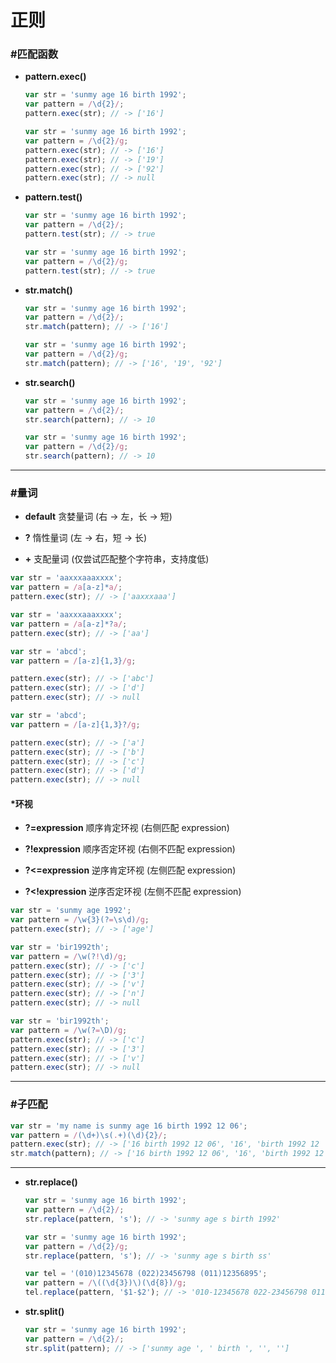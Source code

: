 # 正则 #

### #匹配函数 ###

+ __pattern.exec()__
    
    ```javascript
    var str = 'sunmy age 16 birth 1992';
    var pattern = /\d{2}/;
    pattern.exec(str); // -> ['16']
    ```
    ```javascript
    var str = 'sunmy age 16 birth 1992';
    var pattern = /\d{2}/g;
    pattern.exec(str); // -> ['16']
    pattern.exec(str); // -> ['19']
    pattern.exec(str); // -> ['92']
    pattern.exec(str); // -> null
    ```
    
+ __pattern.test()__
    
    ```javascript
    var str = 'sunmy age 16 birth 1992';
    var pattern = /\d{2}/;
    pattern.test(str); // -> true
    ```
    ```javascript
    var str = 'sunmy age 16 birth 1992';
    var pattern = /\d{2}/g;
    pattern.test(str); // -> true
    ```
    
+ __str.match()__

    ```javascript
    var str = 'sunmy age 16 birth 1992';
    var pattern = /\d{2}/;
    str.match(pattern); // -> ['16']
    ```
    ```javascript
    var str = 'sunmy age 16 birth 1992';
    var pattern = /\d{2}/g;
    str.match(pattern); // -> ['16', '19', '92']
    ```
    
+ __str.search()__
    
    ```javascript
    var str = 'sunmy age 16 birth 1992';
    var pattern = /\d{2}/;
    str.search(pattern); // -> 10
    ```
    ```javascript
    var str = 'sunmy age 16 birth 1992';
    var pattern = /\d{2}/g;
    str.search(pattern); // -> 10
    ```

*****

### #量词 ###

+ __default__ 贪婪量词 (右 -> 左，长 -> 短)

+ __?__ 惰性量词 (左 -> 右，短 -> 长)

+ __+__ 支配量词 (仅尝试匹配整个字符串，支持度低)

```javascript
var str = 'aaxxxaaaxxxx';
var pattern = /a[a-z]*a/;
pattern.exec(str); // -> ['aaxxxaaa']
```
```javascript
var str = 'aaxxxaaaxxxx';
var pattern = /a[a-z]*?a/;
pattern.exec(str); // -> ['aa']
```
```javascript
var str = 'abcd';
var pattern = /[a-z]{1,3}/g;

pattern.exec(str); // -> ['abc']
pattern.exec(str); // -> ['d']
pattern.exec(str); // -> null
```
```javascript
var str = 'abcd';
var pattern = /[a-z]{1,3}?/g;

pattern.exec(str); // -> ['a']
pattern.exec(str); // -> ['b']
pattern.exec(str); // -> ['c']
pattern.exec(str); // -> ['d']
pattern.exec(str); // -> null
```

#### *环视 ####

+ __?=expression__ 顺序肯定环视 (右侧匹配 expression)

+ __?!expression__ 顺序否定环视 (右侧不匹配 expression)

+ __?<=expression__ 逆序肯定环视 (左侧匹配 expression)

+ __?<!expression__ 逆序否定环视 (左侧不匹配 expression)

```javascript
var str = 'sunmy age 1992';
var pattern = /\w{3}(?=\s\d)/g;
pattern.exec(str); // -> ['age']
```
```javascript
var str = 'bir1992th';
var pattern = /\w(?!\d)/g;
pattern.exec(str); // -> ['c']
pattern.exec(str); // -> ['3']
pattern.exec(str); // -> ['v']
pattern.exec(str); // -> ['n']
pattern.exec(str); // -> null
```
```javascript
var str = 'bir1992th';
var pattern = /\w(?=\D)/g;
pattern.exec(str); // -> ['c']
pattern.exec(str); // -> ['3']
pattern.exec(str); // -> ['v']
pattern.exec(str); // -> null
```

*****

### #子匹配 ###

```javascript
var str = 'my name is sunmy age 16 birth 1992 12 06';
var pattern = /(\d+)\s(.+)(\d){2}/;
pattern.exec(str); // -> ['16 birth 1992 12 06', '16', 'birth 1992 12 ', '6']
str.match(pattern); // -> ['16 birth 1992 12 06', '16', 'birth 1992 12 ', '6']
```

*****

+ __str.replace()__

    ```javascript
    var str = 'sunmy age 16 birth 1992';
    var pattern = /\d{2}/;
    str.replace(pattern, 's'); // -> 'sunmy age s birth 1992'
    ```
    ```javascript
    var str = 'sunmy age 16 birth 1992';
    var pattern = /\d{2}/g;
    str.replace(pattern, 's'); // -> 'sunmy age s birth ss'
    ```
    ```javascript
    var tel = '(010)12345678 (022)23456798 (011)12356895';
    var pattern = /\((\d{3})\)(\d{8})/g;
    tel.replace(pattern, '$1-$2'); // -> '010-12345678 022-23456798 011-12356895'
    ```

+ __str.split()__

    ```javascript
    var str = 'sunmy age 16 birth 1992';
    var pattern = /\d{2}/;
    str.split(pattern); // -> ['sunmy age ', ' birth ', '', '']
    ```